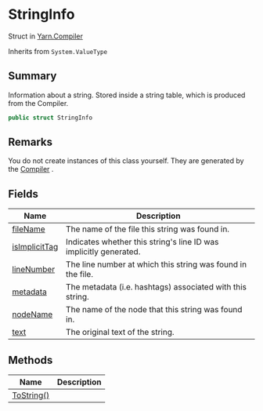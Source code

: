 # StringInfo

Struct in [Yarn.Compiler](../)

Inherits from `System.ValueType`

## Summary

Information about a string. Stored inside a string table, which is produced from the Compiler.

```csharp
public struct StringInfo
```

## Remarks

You do not create instances of this class yourself. They are generated by the [Compiler](../yarn.compiler.compiler/) .

## Fields

| Name                                                       | Description                                                       |
| ---------------------------------------------------------- | ----------------------------------------------------------------- |
| [fileName](yarn.compiler.stringinfo.filename.md)           | The name of the file this string was found in.                    |
| [isImplicitTag](yarn.compiler.stringinfo.isimplicittag.md) | Indicates whether this string's line ID was implicitly generated. |
| [lineNumber](yarn.compiler.stringinfo.linenumber.md)       | The line number at which this string was found in the file.       |
| [metadata](yarn.compiler.stringinfo.metadata.md)           | The metadata (i.e. hashtags) associated with this string.         |
| [nodeName](yarn.compiler.stringinfo.nodename.md)           | The name of the node that this string was found in.               |
| [text](yarn.compiler.stringinfo.text.md)                   | The original text of the string.                                  |

## Methods

| Name                                               | Description |
| -------------------------------------------------- | ----------- |
| [ToString()](yarn.compiler.stringinfo.tostring.md) |             |
